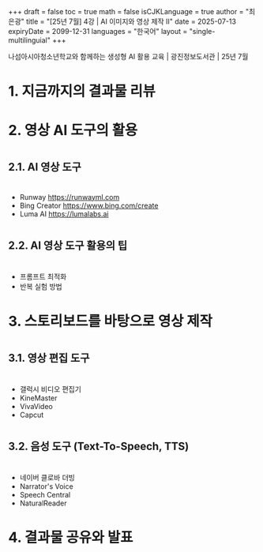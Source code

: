 +++
draft = false
toc = true
math = false
isCJKLanguage = true
author = "최은광"
title = "[25년 7월] 4강 | AI 이미지와 영상 제작 Ⅱ"
date = 2025-07-13
expiryDate = 2099-12-31
languages = "한국어"
layout = "single-multilinguial"
+++

나섬아시아청소년학교와 함께하는 생성형 AI 활용 교육 | 광진정보도서관 | 25년 7월

<!--more--> 

# 1. 지금까지의 결과물 리뷰

#

# 2. 영상 AI 도구의 활용

#

## 2.1. AI 영상 도구

#

- Runway https://runwayml.com
- Bing Creator https://www.bing.com/create
- Luma AI https://lumalabs.ai

#

## 2.2. AI 영상 도구 활용의 팁

#

- 프롬프트 최적화
- 반복 실험 방법

#

# 3. 스토리보드를 바탕으로 영상 제작

#

## 3.1. 영상 편집 도구

#

- 갤럭시 비디오 편집기
- KineMaster
- VivaVideo
- Capcut

#

## 3.2. 음성 도구 (Text-To-Speech, TTS)

#

- 네이버 클로바 더빙
- Narrator's Voice
- Speech Central
- NaturalReader

#

# 4. 결과물 공유와 발표